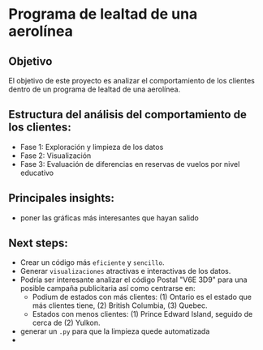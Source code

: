 # Programa de lealtad de una aerolínea

## Objetivo 
El objetivo de este proyecto es analizar el comportamiento de los clientes dentro de un programa de lealtad de una aerolínea.

## Estructura del análisis del comportamiento de los clientes:
- Fase 1: Exploración y limpieza de los datos
- Fase 2: Visualización
- Fase 3: Evaluación de diferencias en reservas de vuelos por nivel educativo

## Principales insights:
- poner las gráficas más interesantes que hayan salido


## Next steps:
- Crear un código más `eficiente` y `sencillo`.
- Generar `visualizaciones` atractivas e interactivas de los datos.
- Podría ser interesante analizar el código Postal "V6E 3D9" para una posible campaña publicitaria así como centrarse en:
    - Podium de estados con más clientes: (1) Ontario es el estado que más clientes tiene, (2) British Columbia, (3) Quebec.
    - Estados con menos clientes: (1) Prince Edward Island, seguido de cerca de (2) Yulkon.
- generar un `.py` para que la limpieza quede automatizada
- 


